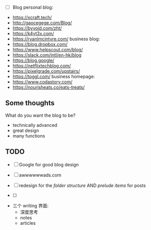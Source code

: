 
- [ ] Blog
personal blog:
- https://xcraft.tech/
- http://gaocegege.com/Blog/
- https://byvoid.com/zht/
- https://k4yt3x.com/
- https://ryanlmcintyre.com/
business blog:
- https://blog.dropbox.com/
- https://www.helpscout.com/blog/
- https://slack.com/intl/en-hk/blog
- https://blog.google/
- https://netflixtechblog.com/
- https://pixelgrade.com/upstairs/
- https://toggl.com/
business homepage:
- https://www.codastory.com/
- https://nourisheats.co/eats-treats/

## Some thoughts

What do you want the blog to be?
- technically advanced
- great design
- many functions

## TODO

- [ ] Google for good blog design
- [ ] awwwwwwads.com

- [ ] redesign for the *folder structure* AND *prelude items* for posts
- [ ] 



- 三个 writing 界面:
  - 深度思考
  - notes
  - articles
